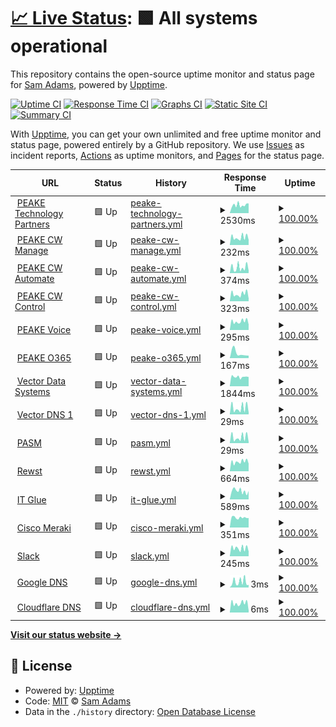 # [📈 Live Status](https://sadams0978.github.io/sam-upptime): <!--live status--> **🟩 All systems operational**

This repository contains the open-source uptime monitor and status page for [Sam Adams](https://sadams0978.github.io/sam-upptime), powered by [Upptime](https://github.com/upptime/upptime).

[![Uptime CI](https://github.com/sadams0978/sam-upptime/workflows/Uptime%20CI/badge.svg)](https://github.com/sadams0978/sam-upptime/actions?query=workflow%3A%22Uptime+CI%22)
[![Response Time CI](https://github.com/sadams0978/sam-upptime/workflows/Response%20Time%20CI/badge.svg)](https://github.com/sadams0978/sam-upptime/actions?query=workflow%3A%22Response+Time+CI%22)
[![Graphs CI](https://github.com/sadams0978/sam-upptime/workflows/Graphs%20CI/badge.svg)](https://github.com/sadams0978/sam-upptime/actions?query=workflow%3A%22Graphs+CI%22)
[![Static Site CI](https://github.com/sadams0978/sam-upptime/workflows/Static%20Site%20CI/badge.svg)](https://github.com/sadams0978/sam-upptime/actions?query=workflow%3A%22Static+Site+CI%22)
[![Summary CI](https://github.com/sadams0978/sam-upptime/workflows/Summary%20CI/badge.svg)](https://github.com/sadams0978/sam-upptime/actions?query=workflow%3A%22Summary+CI%22)

With [Upptime](https://upptime.js.org), you can get your own unlimited and free uptime monitor and status page, powered entirely by a GitHub repository. We use [Issues](https://github.com/sadams0978/sam-upptime/issues) as incident reports, [Actions](https://github.com/sadams0978/sam-upptime/actions) as uptime monitors, and [Pages](https://sadams0978.github.io/sam-upptime) for the status page.

<!--start: status pages-->
<!-- This summary is generated by Upptime (https://github.com/upptime/upptime) -->
<!-- Do not edit this manually, your changes will be overwritten -->
<!-- prettier-ignore -->
| URL | Status | History | Response Time | Uptime |
| --- | ------ | ------- | ------------- | ------ |
| <img alt="" src="https://icons.duckduckgo.com/ip3/peaketechnology.com.ico" height="13"> [PEAKE Technology Partners](https://peaketechnology.com/) | 🟩 Up | [peake-technology-partners.yml](https://github.com/sadams0978/sam-upptime/commits/HEAD/history/peake-technology-partners.yml) | <details><summary><img alt="Response time graph" src="./graphs/peake-technology-partners/response-time-week.png" height="20"> 2530ms</summary><br><a href="https://sadams0978.github.io/sam-upptime/history/peake-technology-partners"><img alt="Response time 2885" src="https://img.shields.io/endpoint?url=https%3A%2F%2Fraw.githubusercontent.com%2Fsadams0978%2Fsam-upptime%2FHEAD%2Fapi%2Fpeake-technology-partners%2Fresponse-time.json"></a><br><a href="https://sadams0978.github.io/sam-upptime/history/peake-technology-partners"><img alt="24-hour response time 3055" src="https://img.shields.io/endpoint?url=https%3A%2F%2Fraw.githubusercontent.com%2Fsadams0978%2Fsam-upptime%2FHEAD%2Fapi%2Fpeake-technology-partners%2Fresponse-time-day.json"></a><br><a href="https://sadams0978.github.io/sam-upptime/history/peake-technology-partners"><img alt="7-day response time 2530" src="https://img.shields.io/endpoint?url=https%3A%2F%2Fraw.githubusercontent.com%2Fsadams0978%2Fsam-upptime%2FHEAD%2Fapi%2Fpeake-technology-partners%2Fresponse-time-week.json"></a><br><a href="https://sadams0978.github.io/sam-upptime/history/peake-technology-partners"><img alt="30-day response time 2715" src="https://img.shields.io/endpoint?url=https%3A%2F%2Fraw.githubusercontent.com%2Fsadams0978%2Fsam-upptime%2FHEAD%2Fapi%2Fpeake-technology-partners%2Fresponse-time-month.json"></a><br><a href="https://sadams0978.github.io/sam-upptime/history/peake-technology-partners"><img alt="1-year response time 2885" src="https://img.shields.io/endpoint?url=https%3A%2F%2Fraw.githubusercontent.com%2Fsadams0978%2Fsam-upptime%2FHEAD%2Fapi%2Fpeake-technology-partners%2Fresponse-time-year.json"></a></details> | <details><summary><a href="https://sadams0978.github.io/sam-upptime/history/peake-technology-partners">100.00%</a></summary><a href="https://sadams0978.github.io/sam-upptime/history/peake-technology-partners"><img alt="All-time uptime 99.75%" src="https://img.shields.io/endpoint?url=https%3A%2F%2Fraw.githubusercontent.com%2Fsadams0978%2Fsam-upptime%2FHEAD%2Fapi%2Fpeake-technology-partners%2Fuptime.json"></a><br><a href="https://sadams0978.github.io/sam-upptime/history/peake-technology-partners"><img alt="24-hour uptime 100.00%" src="https://img.shields.io/endpoint?url=https%3A%2F%2Fraw.githubusercontent.com%2Fsadams0978%2Fsam-upptime%2FHEAD%2Fapi%2Fpeake-technology-partners%2Fuptime-day.json"></a><br><a href="https://sadams0978.github.io/sam-upptime/history/peake-technology-partners"><img alt="7-day uptime 100.00%" src="https://img.shields.io/endpoint?url=https%3A%2F%2Fraw.githubusercontent.com%2Fsadams0978%2Fsam-upptime%2FHEAD%2Fapi%2Fpeake-technology-partners%2Fuptime-week.json"></a><br><a href="https://sadams0978.github.io/sam-upptime/history/peake-technology-partners"><img alt="30-day uptime 100.00%" src="https://img.shields.io/endpoint?url=https%3A%2F%2Fraw.githubusercontent.com%2Fsadams0978%2Fsam-upptime%2FHEAD%2Fapi%2Fpeake-technology-partners%2Fuptime-month.json"></a><br><a href="https://sadams0978.github.io/sam-upptime/history/peake-technology-partners"><img alt="1-year uptime 99.75%" src="https://img.shields.io/endpoint?url=https%3A%2F%2Fraw.githubusercontent.com%2Fsadams0978%2Fsam-upptime%2FHEAD%2Fapi%2Fpeake-technology-partners%2Fuptime-year.json"></a></details>
| <img alt="" src="https://icons.duckduckgo.com/ip3/cw.peakesupport.com.ico" height="13"> [PEAKE CW Manage](https://cw.peakesupport.com) | 🟩 Up | [peake-cw-manage.yml](https://github.com/sadams0978/sam-upptime/commits/HEAD/history/peake-cw-manage.yml) | <details><summary><img alt="Response time graph" src="./graphs/peake-cw-manage/response-time-week.png" height="20"> 232ms</summary><br><a href="https://sadams0978.github.io/sam-upptime/history/peake-cw-manage"><img alt="Response time 450" src="https://img.shields.io/endpoint?url=https%3A%2F%2Fraw.githubusercontent.com%2Fsadams0978%2Fsam-upptime%2FHEAD%2Fapi%2Fpeake-cw-manage%2Fresponse-time.json"></a><br><a href="https://sadams0978.github.io/sam-upptime/history/peake-cw-manage"><img alt="24-hour response time 156" src="https://img.shields.io/endpoint?url=https%3A%2F%2Fraw.githubusercontent.com%2Fsadams0978%2Fsam-upptime%2FHEAD%2Fapi%2Fpeake-cw-manage%2Fresponse-time-day.json"></a><br><a href="https://sadams0978.github.io/sam-upptime/history/peake-cw-manage"><img alt="7-day response time 232" src="https://img.shields.io/endpoint?url=https%3A%2F%2Fraw.githubusercontent.com%2Fsadams0978%2Fsam-upptime%2FHEAD%2Fapi%2Fpeake-cw-manage%2Fresponse-time-week.json"></a><br><a href="https://sadams0978.github.io/sam-upptime/history/peake-cw-manage"><img alt="30-day response time 234" src="https://img.shields.io/endpoint?url=https%3A%2F%2Fraw.githubusercontent.com%2Fsadams0978%2Fsam-upptime%2FHEAD%2Fapi%2Fpeake-cw-manage%2Fresponse-time-month.json"></a><br><a href="https://sadams0978.github.io/sam-upptime/history/peake-cw-manage"><img alt="1-year response time 450" src="https://img.shields.io/endpoint?url=https%3A%2F%2Fraw.githubusercontent.com%2Fsadams0978%2Fsam-upptime%2FHEAD%2Fapi%2Fpeake-cw-manage%2Fresponse-time-year.json"></a></details> | <details><summary><a href="https://sadams0978.github.io/sam-upptime/history/peake-cw-manage">100.00%</a></summary><a href="https://sadams0978.github.io/sam-upptime/history/peake-cw-manage"><img alt="All-time uptime 99.86%" src="https://img.shields.io/endpoint?url=https%3A%2F%2Fraw.githubusercontent.com%2Fsadams0978%2Fsam-upptime%2FHEAD%2Fapi%2Fpeake-cw-manage%2Fuptime.json"></a><br><a href="https://sadams0978.github.io/sam-upptime/history/peake-cw-manage"><img alt="24-hour uptime 100.00%" src="https://img.shields.io/endpoint?url=https%3A%2F%2Fraw.githubusercontent.com%2Fsadams0978%2Fsam-upptime%2FHEAD%2Fapi%2Fpeake-cw-manage%2Fuptime-day.json"></a><br><a href="https://sadams0978.github.io/sam-upptime/history/peake-cw-manage"><img alt="7-day uptime 100.00%" src="https://img.shields.io/endpoint?url=https%3A%2F%2Fraw.githubusercontent.com%2Fsadams0978%2Fsam-upptime%2FHEAD%2Fapi%2Fpeake-cw-manage%2Fuptime-week.json"></a><br><a href="https://sadams0978.github.io/sam-upptime/history/peake-cw-manage"><img alt="30-day uptime 99.87%" src="https://img.shields.io/endpoint?url=https%3A%2F%2Fraw.githubusercontent.com%2Fsadams0978%2Fsam-upptime%2FHEAD%2Fapi%2Fpeake-cw-manage%2Fuptime-month.json"></a><br><a href="https://sadams0978.github.io/sam-upptime/history/peake-cw-manage"><img alt="1-year uptime 99.86%" src="https://img.shields.io/endpoint?url=https%3A%2F%2Fraw.githubusercontent.com%2Fsadams0978%2Fsam-upptime%2FHEAD%2Fapi%2Fpeake-cw-manage%2Fuptime-year.json"></a></details>
| <img alt="" src="https://lt.peakesupport.com/automate/favicon.ico" height="13"> [PEAKE CW Automate](https://lt.peakesupport.com/automate) | 🟩 Up | [peake-cw-automate.yml](https://github.com/sadams0978/sam-upptime/commits/HEAD/history/peake-cw-automate.yml) | <details><summary><img alt="Response time graph" src="./graphs/peake-cw-automate/response-time-week.png" height="20"> 374ms</summary><br><a href="https://sadams0978.github.io/sam-upptime/history/peake-cw-automate"><img alt="Response time 458" src="https://img.shields.io/endpoint?url=https%3A%2F%2Fraw.githubusercontent.com%2Fsadams0978%2Fsam-upptime%2FHEAD%2Fapi%2Fpeake-cw-automate%2Fresponse-time.json"></a><br><a href="https://sadams0978.github.io/sam-upptime/history/peake-cw-automate"><img alt="24-hour response time 151" src="https://img.shields.io/endpoint?url=https%3A%2F%2Fraw.githubusercontent.com%2Fsadams0978%2Fsam-upptime%2FHEAD%2Fapi%2Fpeake-cw-automate%2Fresponse-time-day.json"></a><br><a href="https://sadams0978.github.io/sam-upptime/history/peake-cw-automate"><img alt="7-day response time 374" src="https://img.shields.io/endpoint?url=https%3A%2F%2Fraw.githubusercontent.com%2Fsadams0978%2Fsam-upptime%2FHEAD%2Fapi%2Fpeake-cw-automate%2Fresponse-time-week.json"></a><br><a href="https://sadams0978.github.io/sam-upptime/history/peake-cw-automate"><img alt="30-day response time 329" src="https://img.shields.io/endpoint?url=https%3A%2F%2Fraw.githubusercontent.com%2Fsadams0978%2Fsam-upptime%2FHEAD%2Fapi%2Fpeake-cw-automate%2Fresponse-time-month.json"></a><br><a href="https://sadams0978.github.io/sam-upptime/history/peake-cw-automate"><img alt="1-year response time 458" src="https://img.shields.io/endpoint?url=https%3A%2F%2Fraw.githubusercontent.com%2Fsadams0978%2Fsam-upptime%2FHEAD%2Fapi%2Fpeake-cw-automate%2Fresponse-time-year.json"></a></details> | <details><summary><a href="https://sadams0978.github.io/sam-upptime/history/peake-cw-automate">100.00%</a></summary><a href="https://sadams0978.github.io/sam-upptime/history/peake-cw-automate"><img alt="All-time uptime 99.86%" src="https://img.shields.io/endpoint?url=https%3A%2F%2Fraw.githubusercontent.com%2Fsadams0978%2Fsam-upptime%2FHEAD%2Fapi%2Fpeake-cw-automate%2Fuptime.json"></a><br><a href="https://sadams0978.github.io/sam-upptime/history/peake-cw-automate"><img alt="24-hour uptime 100.00%" src="https://img.shields.io/endpoint?url=https%3A%2F%2Fraw.githubusercontent.com%2Fsadams0978%2Fsam-upptime%2FHEAD%2Fapi%2Fpeake-cw-automate%2Fuptime-day.json"></a><br><a href="https://sadams0978.github.io/sam-upptime/history/peake-cw-automate"><img alt="7-day uptime 100.00%" src="https://img.shields.io/endpoint?url=https%3A%2F%2Fraw.githubusercontent.com%2Fsadams0978%2Fsam-upptime%2FHEAD%2Fapi%2Fpeake-cw-automate%2Fuptime-week.json"></a><br><a href="https://sadams0978.github.io/sam-upptime/history/peake-cw-automate"><img alt="30-day uptime 99.84%" src="https://img.shields.io/endpoint?url=https%3A%2F%2Fraw.githubusercontent.com%2Fsadams0978%2Fsam-upptime%2FHEAD%2Fapi%2Fpeake-cw-automate%2Fuptime-month.json"></a><br><a href="https://sadams0978.github.io/sam-upptime/history/peake-cw-automate"><img alt="1-year uptime 99.86%" src="https://img.shields.io/endpoint?url=https%3A%2F%2Fraw.githubusercontent.com%2Fsadams0978%2Fsam-upptime%2FHEAD%2Fapi%2Fpeake-cw-automate%2Fuptime-year.json"></a></details>
| <img alt="" src="https://icons.duckduckgo.com/ip3/help.peakesupport.com.ico" height="13"> [PEAKE CW Control](https://help.peakesupport.com) | 🟩 Up | [peake-cw-control.yml](https://github.com/sadams0978/sam-upptime/commits/HEAD/history/peake-cw-control.yml) | <details><summary><img alt="Response time graph" src="./graphs/peake-cw-control/response-time-week.png" height="20"> 323ms</summary><br><a href="https://sadams0978.github.io/sam-upptime/history/peake-cw-control"><img alt="Response time 1083" src="https://img.shields.io/endpoint?url=https%3A%2F%2Fraw.githubusercontent.com%2Fsadams0978%2Fsam-upptime%2FHEAD%2Fapi%2Fpeake-cw-control%2Fresponse-time.json"></a><br><a href="https://sadams0978.github.io/sam-upptime/history/peake-cw-control"><img alt="24-hour response time 115" src="https://img.shields.io/endpoint?url=https%3A%2F%2Fraw.githubusercontent.com%2Fsadams0978%2Fsam-upptime%2FHEAD%2Fapi%2Fpeake-cw-control%2Fresponse-time-day.json"></a><br><a href="https://sadams0978.github.io/sam-upptime/history/peake-cw-control"><img alt="7-day response time 323" src="https://img.shields.io/endpoint?url=https%3A%2F%2Fraw.githubusercontent.com%2Fsadams0978%2Fsam-upptime%2FHEAD%2Fapi%2Fpeake-cw-control%2Fresponse-time-week.json"></a><br><a href="https://sadams0978.github.io/sam-upptime/history/peake-cw-control"><img alt="30-day response time 977" src="https://img.shields.io/endpoint?url=https%3A%2F%2Fraw.githubusercontent.com%2Fsadams0978%2Fsam-upptime%2FHEAD%2Fapi%2Fpeake-cw-control%2Fresponse-time-month.json"></a><br><a href="https://sadams0978.github.io/sam-upptime/history/peake-cw-control"><img alt="1-year response time 1083" src="https://img.shields.io/endpoint?url=https%3A%2F%2Fraw.githubusercontent.com%2Fsadams0978%2Fsam-upptime%2FHEAD%2Fapi%2Fpeake-cw-control%2Fresponse-time-year.json"></a></details> | <details><summary><a href="https://sadams0978.github.io/sam-upptime/history/peake-cw-control">100.00%</a></summary><a href="https://sadams0978.github.io/sam-upptime/history/peake-cw-control"><img alt="All-time uptime 98.95%" src="https://img.shields.io/endpoint?url=https%3A%2F%2Fraw.githubusercontent.com%2Fsadams0978%2Fsam-upptime%2FHEAD%2Fapi%2Fpeake-cw-control%2Fuptime.json"></a><br><a href="https://sadams0978.github.io/sam-upptime/history/peake-cw-control"><img alt="24-hour uptime 100.00%" src="https://img.shields.io/endpoint?url=https%3A%2F%2Fraw.githubusercontent.com%2Fsadams0978%2Fsam-upptime%2FHEAD%2Fapi%2Fpeake-cw-control%2Fuptime-day.json"></a><br><a href="https://sadams0978.github.io/sam-upptime/history/peake-cw-control"><img alt="7-day uptime 100.00%" src="https://img.shields.io/endpoint?url=https%3A%2F%2Fraw.githubusercontent.com%2Fsadams0978%2Fsam-upptime%2FHEAD%2Fapi%2Fpeake-cw-control%2Fuptime-week.json"></a><br><a href="https://sadams0978.github.io/sam-upptime/history/peake-cw-control"><img alt="30-day uptime 99.58%" src="https://img.shields.io/endpoint?url=https%3A%2F%2Fraw.githubusercontent.com%2Fsadams0978%2Fsam-upptime%2FHEAD%2Fapi%2Fpeake-cw-control%2Fuptime-month.json"></a><br><a href="https://sadams0978.github.io/sam-upptime/history/peake-cw-control"><img alt="1-year uptime 98.95%" src="https://img.shields.io/endpoint?url=https%3A%2F%2Fraw.githubusercontent.com%2Fsadams0978%2Fsam-upptime%2FHEAD%2Fapi%2Fpeake-cw-control%2Fuptime-year.json"></a></details>
| <img alt="" src="https://icons.duckduckgo.com/ip3/voice.peaketechnology.com.ico" height="13"> [PEAKE Voice](https://voice.peaketechnology.com) | 🟩 Up | [peake-voice.yml](https://github.com/sadams0978/sam-upptime/commits/HEAD/history/peake-voice.yml) | <details><summary><img alt="Response time graph" src="./graphs/peake-voice/response-time-week.png" height="20"> 295ms</summary><br><a href="https://sadams0978.github.io/sam-upptime/history/peake-voice"><img alt="Response time 342" src="https://img.shields.io/endpoint?url=https%3A%2F%2Fraw.githubusercontent.com%2Fsadams0978%2Fsam-upptime%2FHEAD%2Fapi%2Fpeake-voice%2Fresponse-time.json"></a><br><a href="https://sadams0978.github.io/sam-upptime/history/peake-voice"><img alt="24-hour response time 188" src="https://img.shields.io/endpoint?url=https%3A%2F%2Fraw.githubusercontent.com%2Fsadams0978%2Fsam-upptime%2FHEAD%2Fapi%2Fpeake-voice%2Fresponse-time-day.json"></a><br><a href="https://sadams0978.github.io/sam-upptime/history/peake-voice"><img alt="7-day response time 295" src="https://img.shields.io/endpoint?url=https%3A%2F%2Fraw.githubusercontent.com%2Fsadams0978%2Fsam-upptime%2FHEAD%2Fapi%2Fpeake-voice%2Fresponse-time-week.json"></a><br><a href="https://sadams0978.github.io/sam-upptime/history/peake-voice"><img alt="30-day response time 297" src="https://img.shields.io/endpoint?url=https%3A%2F%2Fraw.githubusercontent.com%2Fsadams0978%2Fsam-upptime%2FHEAD%2Fapi%2Fpeake-voice%2Fresponse-time-month.json"></a><br><a href="https://sadams0978.github.io/sam-upptime/history/peake-voice"><img alt="1-year response time 342" src="https://img.shields.io/endpoint?url=https%3A%2F%2Fraw.githubusercontent.com%2Fsadams0978%2Fsam-upptime%2FHEAD%2Fapi%2Fpeake-voice%2Fresponse-time-year.json"></a></details> | <details><summary><a href="https://sadams0978.github.io/sam-upptime/history/peake-voice">100.00%</a></summary><a href="https://sadams0978.github.io/sam-upptime/history/peake-voice"><img alt="All-time uptime 99.99%" src="https://img.shields.io/endpoint?url=https%3A%2F%2Fraw.githubusercontent.com%2Fsadams0978%2Fsam-upptime%2FHEAD%2Fapi%2Fpeake-voice%2Fuptime.json"></a><br><a href="https://sadams0978.github.io/sam-upptime/history/peake-voice"><img alt="24-hour uptime 100.00%" src="https://img.shields.io/endpoint?url=https%3A%2F%2Fraw.githubusercontent.com%2Fsadams0978%2Fsam-upptime%2FHEAD%2Fapi%2Fpeake-voice%2Fuptime-day.json"></a><br><a href="https://sadams0978.github.io/sam-upptime/history/peake-voice"><img alt="7-day uptime 100.00%" src="https://img.shields.io/endpoint?url=https%3A%2F%2Fraw.githubusercontent.com%2Fsadams0978%2Fsam-upptime%2FHEAD%2Fapi%2Fpeake-voice%2Fuptime-week.json"></a><br><a href="https://sadams0978.github.io/sam-upptime/history/peake-voice"><img alt="30-day uptime 100.00%" src="https://img.shields.io/endpoint?url=https%3A%2F%2Fraw.githubusercontent.com%2Fsadams0978%2Fsam-upptime%2FHEAD%2Fapi%2Fpeake-voice%2Fuptime-month.json"></a><br><a href="https://sadams0978.github.io/sam-upptime/history/peake-voice"><img alt="1-year uptime 99.99%" src="https://img.shields.io/endpoint?url=https%3A%2F%2Fraw.githubusercontent.com%2Fsadams0978%2Fsam-upptime%2FHEAD%2Fapi%2Fpeake-voice%2Fuptime-year.json"></a></details>
| <img alt="" src="https://res.cdn.office.net/officehub/images/content/images/favicon_m365-31d62b976c.ico" height="13"> [PEAKE O365](https://login.microsoftonline.com/login.srf?whr=peaketechnology.com) | 🟩 Up | [peake-o365.yml](https://github.com/sadams0978/sam-upptime/commits/HEAD/history/peake-o365.yml) | <details><summary><img alt="Response time graph" src="./graphs/peake-o365/response-time-week.png" height="20"> 167ms</summary><br><a href="https://sadams0978.github.io/sam-upptime/history/peake-o365"><img alt="Response time 167" src="https://img.shields.io/endpoint?url=https%3A%2F%2Fraw.githubusercontent.com%2Fsadams0978%2Fsam-upptime%2FHEAD%2Fapi%2Fpeake-o365%2Fresponse-time.json"></a><br><a href="https://sadams0978.github.io/sam-upptime/history/peake-o365"><img alt="24-hour response time 86" src="https://img.shields.io/endpoint?url=https%3A%2F%2Fraw.githubusercontent.com%2Fsadams0978%2Fsam-upptime%2FHEAD%2Fapi%2Fpeake-o365%2Fresponse-time-day.json"></a><br><a href="https://sadams0978.github.io/sam-upptime/history/peake-o365"><img alt="7-day response time 167" src="https://img.shields.io/endpoint?url=https%3A%2F%2Fraw.githubusercontent.com%2Fsadams0978%2Fsam-upptime%2FHEAD%2Fapi%2Fpeake-o365%2Fresponse-time-week.json"></a><br><a href="https://sadams0978.github.io/sam-upptime/history/peake-o365"><img alt="30-day response time 167" src="https://img.shields.io/endpoint?url=https%3A%2F%2Fraw.githubusercontent.com%2Fsadams0978%2Fsam-upptime%2FHEAD%2Fapi%2Fpeake-o365%2Fresponse-time-month.json"></a><br><a href="https://sadams0978.github.io/sam-upptime/history/peake-o365"><img alt="1-year response time 167" src="https://img.shields.io/endpoint?url=https%3A%2F%2Fraw.githubusercontent.com%2Fsadams0978%2Fsam-upptime%2FHEAD%2Fapi%2Fpeake-o365%2Fresponse-time-year.json"></a></details> | <details><summary><a href="https://sadams0978.github.io/sam-upptime/history/peake-o365">100.00%</a></summary><a href="https://sadams0978.github.io/sam-upptime/history/peake-o365"><img alt="All-time uptime 100.00%" src="https://img.shields.io/endpoint?url=https%3A%2F%2Fraw.githubusercontent.com%2Fsadams0978%2Fsam-upptime%2FHEAD%2Fapi%2Fpeake-o365%2Fuptime.json"></a><br><a href="https://sadams0978.github.io/sam-upptime/history/peake-o365"><img alt="24-hour uptime 100.00%" src="https://img.shields.io/endpoint?url=https%3A%2F%2Fraw.githubusercontent.com%2Fsadams0978%2Fsam-upptime%2FHEAD%2Fapi%2Fpeake-o365%2Fuptime-day.json"></a><br><a href="https://sadams0978.github.io/sam-upptime/history/peake-o365"><img alt="7-day uptime 100.00%" src="https://img.shields.io/endpoint?url=https%3A%2F%2Fraw.githubusercontent.com%2Fsadams0978%2Fsam-upptime%2FHEAD%2Fapi%2Fpeake-o365%2Fuptime-week.json"></a><br><a href="https://sadams0978.github.io/sam-upptime/history/peake-o365"><img alt="30-day uptime 100.00%" src="https://img.shields.io/endpoint?url=https%3A%2F%2Fraw.githubusercontent.com%2Fsadams0978%2Fsam-upptime%2FHEAD%2Fapi%2Fpeake-o365%2Fuptime-month.json"></a><br><a href="https://sadams0978.github.io/sam-upptime/history/peake-o365"><img alt="1-year uptime 100.00%" src="https://img.shields.io/endpoint?url=https%3A%2F%2Fraw.githubusercontent.com%2Fsadams0978%2Fsam-upptime%2FHEAD%2Fapi%2Fpeake-o365%2Fuptime-year.json"></a></details>
| <img alt="" src="https://icons.duckduckgo.com/ip3/vectordatasystems.com.ico" height="13"> [Vector Data Systems](https://vectordatasystems.com) | 🟩 Up | [vector-data-systems.yml](https://github.com/sadams0978/sam-upptime/commits/HEAD/history/vector-data-systems.yml) | <details><summary><img alt="Response time graph" src="./graphs/vector-data-systems/response-time-week.png" height="20"> 1844ms</summary><br><a href="https://sadams0978.github.io/sam-upptime/history/vector-data-systems"><img alt="Response time 1830" src="https://img.shields.io/endpoint?url=https%3A%2F%2Fraw.githubusercontent.com%2Fsadams0978%2Fsam-upptime%2FHEAD%2Fapi%2Fvector-data-systems%2Fresponse-time.json"></a><br><a href="https://sadams0978.github.io/sam-upptime/history/vector-data-systems"><img alt="24-hour response time 1832" src="https://img.shields.io/endpoint?url=https%3A%2F%2Fraw.githubusercontent.com%2Fsadams0978%2Fsam-upptime%2FHEAD%2Fapi%2Fvector-data-systems%2Fresponse-time-day.json"></a><br><a href="https://sadams0978.github.io/sam-upptime/history/vector-data-systems"><img alt="7-day response time 1844" src="https://img.shields.io/endpoint?url=https%3A%2F%2Fraw.githubusercontent.com%2Fsadams0978%2Fsam-upptime%2FHEAD%2Fapi%2Fvector-data-systems%2Fresponse-time-week.json"></a><br><a href="https://sadams0978.github.io/sam-upptime/history/vector-data-systems"><img alt="30-day response time 1773" src="https://img.shields.io/endpoint?url=https%3A%2F%2Fraw.githubusercontent.com%2Fsadams0978%2Fsam-upptime%2FHEAD%2Fapi%2Fvector-data-systems%2Fresponse-time-month.json"></a><br><a href="https://sadams0978.github.io/sam-upptime/history/vector-data-systems"><img alt="1-year response time 1830" src="https://img.shields.io/endpoint?url=https%3A%2F%2Fraw.githubusercontent.com%2Fsadams0978%2Fsam-upptime%2FHEAD%2Fapi%2Fvector-data-systems%2Fresponse-time-year.json"></a></details> | <details><summary><a href="https://sadams0978.github.io/sam-upptime/history/vector-data-systems">100.00%</a></summary><a href="https://sadams0978.github.io/sam-upptime/history/vector-data-systems"><img alt="All-time uptime 99.75%" src="https://img.shields.io/endpoint?url=https%3A%2F%2Fraw.githubusercontent.com%2Fsadams0978%2Fsam-upptime%2FHEAD%2Fapi%2Fvector-data-systems%2Fuptime.json"></a><br><a href="https://sadams0978.github.io/sam-upptime/history/vector-data-systems"><img alt="24-hour uptime 100.00%" src="https://img.shields.io/endpoint?url=https%3A%2F%2Fraw.githubusercontent.com%2Fsadams0978%2Fsam-upptime%2FHEAD%2Fapi%2Fvector-data-systems%2Fuptime-day.json"></a><br><a href="https://sadams0978.github.io/sam-upptime/history/vector-data-systems"><img alt="7-day uptime 100.00%" src="https://img.shields.io/endpoint?url=https%3A%2F%2Fraw.githubusercontent.com%2Fsadams0978%2Fsam-upptime%2FHEAD%2Fapi%2Fvector-data-systems%2Fuptime-week.json"></a><br><a href="https://sadams0978.github.io/sam-upptime/history/vector-data-systems"><img alt="30-day uptime 100.00%" src="https://img.shields.io/endpoint?url=https%3A%2F%2Fraw.githubusercontent.com%2Fsadams0978%2Fsam-upptime%2FHEAD%2Fapi%2Fvector-data-systems%2Fuptime-month.json"></a><br><a href="https://sadams0978.github.io/sam-upptime/history/vector-data-systems"><img alt="1-year uptime 99.75%" src="https://img.shields.io/endpoint?url=https%3A%2F%2Fraw.githubusercontent.com%2Fsadams0978%2Fsam-upptime%2FHEAD%2Fapi%2Fvector-data-systems%2Fuptime-year.json"></a></details>
| <img alt="" src="https://vectordatasystems.com/wp-content/uploads/2021/02/cropped-fav_con_vector-270x270.png" height="13"> [Vector DNS 1](199.96.108.108) | 🟩 Up | [vector-dns-1.yml](https://github.com/sadams0978/sam-upptime/commits/HEAD/history/vector-dns-1.yml) | <details><summary><img alt="Response time graph" src="./graphs/vector-dns-1/response-time-week.png" height="20"> 29ms</summary><br><a href="https://sadams0978.github.io/sam-upptime/history/vector-dns-1"><img alt="Response time 33" src="https://img.shields.io/endpoint?url=https%3A%2F%2Fraw.githubusercontent.com%2Fsadams0978%2Fsam-upptime%2FHEAD%2Fapi%2Fvector-dns-1%2Fresponse-time.json"></a><br><a href="https://sadams0978.github.io/sam-upptime/history/vector-dns-1"><img alt="24-hour response time 7" src="https://img.shields.io/endpoint?url=https%3A%2F%2Fraw.githubusercontent.com%2Fsadams0978%2Fsam-upptime%2FHEAD%2Fapi%2Fvector-dns-1%2Fresponse-time-day.json"></a><br><a href="https://sadams0978.github.io/sam-upptime/history/vector-dns-1"><img alt="7-day response time 29" src="https://img.shields.io/endpoint?url=https%3A%2F%2Fraw.githubusercontent.com%2Fsadams0978%2Fsam-upptime%2FHEAD%2Fapi%2Fvector-dns-1%2Fresponse-time-week.json"></a><br><a href="https://sadams0978.github.io/sam-upptime/history/vector-dns-1"><img alt="30-day response time 29" src="https://img.shields.io/endpoint?url=https%3A%2F%2Fraw.githubusercontent.com%2Fsadams0978%2Fsam-upptime%2FHEAD%2Fapi%2Fvector-dns-1%2Fresponse-time-month.json"></a><br><a href="https://sadams0978.github.io/sam-upptime/history/vector-dns-1"><img alt="1-year response time 33" src="https://img.shields.io/endpoint?url=https%3A%2F%2Fraw.githubusercontent.com%2Fsadams0978%2Fsam-upptime%2FHEAD%2Fapi%2Fvector-dns-1%2Fresponse-time-year.json"></a></details> | <details><summary><a href="https://sadams0978.github.io/sam-upptime/history/vector-dns-1">100.00%</a></summary><a href="https://sadams0978.github.io/sam-upptime/history/vector-dns-1"><img alt="All-time uptime 99.23%" src="https://img.shields.io/endpoint?url=https%3A%2F%2Fraw.githubusercontent.com%2Fsadams0978%2Fsam-upptime%2FHEAD%2Fapi%2Fvector-dns-1%2Fuptime.json"></a><br><a href="https://sadams0978.github.io/sam-upptime/history/vector-dns-1"><img alt="24-hour uptime 100.00%" src="https://img.shields.io/endpoint?url=https%3A%2F%2Fraw.githubusercontent.com%2Fsadams0978%2Fsam-upptime%2FHEAD%2Fapi%2Fvector-dns-1%2Fuptime-day.json"></a><br><a href="https://sadams0978.github.io/sam-upptime/history/vector-dns-1"><img alt="7-day uptime 100.00%" src="https://img.shields.io/endpoint?url=https%3A%2F%2Fraw.githubusercontent.com%2Fsadams0978%2Fsam-upptime%2FHEAD%2Fapi%2Fvector-dns-1%2Fuptime-week.json"></a><br><a href="https://sadams0978.github.io/sam-upptime/history/vector-dns-1"><img alt="30-day uptime 100.00%" src="https://img.shields.io/endpoint?url=https%3A%2F%2Fraw.githubusercontent.com%2Fsadams0978%2Fsam-upptime%2FHEAD%2Fapi%2Fvector-dns-1%2Fuptime-month.json"></a><br><a href="https://sadams0978.github.io/sam-upptime/history/vector-dns-1"><img alt="1-year uptime 99.23%" src="https://img.shields.io/endpoint?url=https%3A%2F%2Fraw.githubusercontent.com%2Fsadams0978%2Fsam-upptime%2FHEAD%2Fapi%2Fvector-dns-1%2Fuptime-year.json"></a></details>
| <img alt="" src="https://peaketechnology.com/wp-content/uploads/2022/11/cropped-PEAKE-Icon-32x32.png" height="13"> [PASM](pasm.peakesupport.com) | 🟩 Up | [pasm.yml](https://github.com/sadams0978/sam-upptime/commits/HEAD/history/pasm.yml) | <details><summary><img alt="Response time graph" src="./graphs/pasm/response-time-week.png" height="20"> 29ms</summary><br><a href="https://sadams0978.github.io/sam-upptime/history/pasm"><img alt="Response time 71" src="https://img.shields.io/endpoint?url=https%3A%2F%2Fraw.githubusercontent.com%2Fsadams0978%2Fsam-upptime%2FHEAD%2Fapi%2Fpasm%2Fresponse-time.json"></a><br><a href="https://sadams0978.github.io/sam-upptime/history/pasm"><img alt="24-hour response time 5" src="https://img.shields.io/endpoint?url=https%3A%2F%2Fraw.githubusercontent.com%2Fsadams0978%2Fsam-upptime%2FHEAD%2Fapi%2Fpasm%2Fresponse-time-day.json"></a><br><a href="https://sadams0978.github.io/sam-upptime/history/pasm"><img alt="7-day response time 29" src="https://img.shields.io/endpoint?url=https%3A%2F%2Fraw.githubusercontent.com%2Fsadams0978%2Fsam-upptime%2FHEAD%2Fapi%2Fpasm%2Fresponse-time-week.json"></a><br><a href="https://sadams0978.github.io/sam-upptime/history/pasm"><img alt="30-day response time 31" src="https://img.shields.io/endpoint?url=https%3A%2F%2Fraw.githubusercontent.com%2Fsadams0978%2Fsam-upptime%2FHEAD%2Fapi%2Fpasm%2Fresponse-time-month.json"></a><br><a href="https://sadams0978.github.io/sam-upptime/history/pasm"><img alt="1-year response time 71" src="https://img.shields.io/endpoint?url=https%3A%2F%2Fraw.githubusercontent.com%2Fsadams0978%2Fsam-upptime%2FHEAD%2Fapi%2Fpasm%2Fresponse-time-year.json"></a></details> | <details><summary><a href="https://sadams0978.github.io/sam-upptime/history/pasm">100.00%</a></summary><a href="https://sadams0978.github.io/sam-upptime/history/pasm"><img alt="All-time uptime 99.96%" src="https://img.shields.io/endpoint?url=https%3A%2F%2Fraw.githubusercontent.com%2Fsadams0978%2Fsam-upptime%2FHEAD%2Fapi%2Fpasm%2Fuptime.json"></a><br><a href="https://sadams0978.github.io/sam-upptime/history/pasm"><img alt="24-hour uptime 100.00%" src="https://img.shields.io/endpoint?url=https%3A%2F%2Fraw.githubusercontent.com%2Fsadams0978%2Fsam-upptime%2FHEAD%2Fapi%2Fpasm%2Fuptime-day.json"></a><br><a href="https://sadams0978.github.io/sam-upptime/history/pasm"><img alt="7-day uptime 100.00%" src="https://img.shields.io/endpoint?url=https%3A%2F%2Fraw.githubusercontent.com%2Fsadams0978%2Fsam-upptime%2FHEAD%2Fapi%2Fpasm%2Fuptime-week.json"></a><br><a href="https://sadams0978.github.io/sam-upptime/history/pasm"><img alt="30-day uptime 99.89%" src="https://img.shields.io/endpoint?url=https%3A%2F%2Fraw.githubusercontent.com%2Fsadams0978%2Fsam-upptime%2FHEAD%2Fapi%2Fpasm%2Fuptime-month.json"></a><br><a href="https://sadams0978.github.io/sam-upptime/history/pasm"><img alt="1-year uptime 99.96%" src="https://img.shields.io/endpoint?url=https%3A%2F%2Fraw.githubusercontent.com%2Fsadams0978%2Fsam-upptime%2FHEAD%2Fapi%2Fpasm%2Fuptime-year.json"></a></details>
| <img alt="" src="https://app.rewst.io/favicon.ico" height="13"> [Rewst](https:/app.rewst.io) | 🟩 Up | [rewst.yml](https://github.com/sadams0978/sam-upptime/commits/HEAD/history/rewst.yml) | <details><summary><img alt="Response time graph" src="./graphs/rewst/response-time-week.png" height="20"> 664ms</summary><br><a href="https://sadams0978.github.io/sam-upptime/history/rewst"><img alt="Response time 667" src="https://img.shields.io/endpoint?url=https%3A%2F%2Fraw.githubusercontent.com%2Fsadams0978%2Fsam-upptime%2FHEAD%2Fapi%2Frewst%2Fresponse-time.json"></a><br><a href="https://sadams0978.github.io/sam-upptime/history/rewst"><img alt="24-hour response time 527" src="https://img.shields.io/endpoint?url=https%3A%2F%2Fraw.githubusercontent.com%2Fsadams0978%2Fsam-upptime%2FHEAD%2Fapi%2Frewst%2Fresponse-time-day.json"></a><br><a href="https://sadams0978.github.io/sam-upptime/history/rewst"><img alt="7-day response time 664" src="https://img.shields.io/endpoint?url=https%3A%2F%2Fraw.githubusercontent.com%2Fsadams0978%2Fsam-upptime%2FHEAD%2Fapi%2Frewst%2Fresponse-time-week.json"></a><br><a href="https://sadams0978.github.io/sam-upptime/history/rewst"><img alt="30-day response time 592" src="https://img.shields.io/endpoint?url=https%3A%2F%2Fraw.githubusercontent.com%2Fsadams0978%2Fsam-upptime%2FHEAD%2Fapi%2Frewst%2Fresponse-time-month.json"></a><br><a href="https://sadams0978.github.io/sam-upptime/history/rewst"><img alt="1-year response time 667" src="https://img.shields.io/endpoint?url=https%3A%2F%2Fraw.githubusercontent.com%2Fsadams0978%2Fsam-upptime%2FHEAD%2Fapi%2Frewst%2Fresponse-time-year.json"></a></details> | <details><summary><a href="https://sadams0978.github.io/sam-upptime/history/rewst">100.00%</a></summary><a href="https://sadams0978.github.io/sam-upptime/history/rewst"><img alt="All-time uptime 99.94%" src="https://img.shields.io/endpoint?url=https%3A%2F%2Fraw.githubusercontent.com%2Fsadams0978%2Fsam-upptime%2FHEAD%2Fapi%2Frewst%2Fuptime.json"></a><br><a href="https://sadams0978.github.io/sam-upptime/history/rewst"><img alt="24-hour uptime 100.00%" src="https://img.shields.io/endpoint?url=https%3A%2F%2Fraw.githubusercontent.com%2Fsadams0978%2Fsam-upptime%2FHEAD%2Fapi%2Frewst%2Fuptime-day.json"></a><br><a href="https://sadams0978.github.io/sam-upptime/history/rewst"><img alt="7-day uptime 100.00%" src="https://img.shields.io/endpoint?url=https%3A%2F%2Fraw.githubusercontent.com%2Fsadams0978%2Fsam-upptime%2FHEAD%2Fapi%2Frewst%2Fuptime-week.json"></a><br><a href="https://sadams0978.github.io/sam-upptime/history/rewst"><img alt="30-day uptime 100.00%" src="https://img.shields.io/endpoint?url=https%3A%2F%2Fraw.githubusercontent.com%2Fsadams0978%2Fsam-upptime%2FHEAD%2Fapi%2Frewst%2Fuptime-month.json"></a><br><a href="https://sadams0978.github.io/sam-upptime/history/rewst"><img alt="1-year uptime 99.94%" src="https://img.shields.io/endpoint?url=https%3A%2F%2Fraw.githubusercontent.com%2Fsadams0978%2Fsam-upptime%2FHEAD%2Fapi%2Frewst%2Fuptime-year.json"></a></details>
| <img alt="" src="https://peaketechnology.itglue.com/favicon.ico" height="13"> [IT Glue](https://peaketechnology.itglue.com) | 🟩 Up | [it-glue.yml](https://github.com/sadams0978/sam-upptime/commits/HEAD/history/it-glue.yml) | <details><summary><img alt="Response time graph" src="./graphs/it-glue/response-time-week.png" height="20"> 589ms</summary><br><a href="https://sadams0978.github.io/sam-upptime/history/it-glue"><img alt="Response time 629" src="https://img.shields.io/endpoint?url=https%3A%2F%2Fraw.githubusercontent.com%2Fsadams0978%2Fsam-upptime%2FHEAD%2Fapi%2Fit-glue%2Fresponse-time.json"></a><br><a href="https://sadams0978.github.io/sam-upptime/history/it-glue"><img alt="24-hour response time 584" src="https://img.shields.io/endpoint?url=https%3A%2F%2Fraw.githubusercontent.com%2Fsadams0978%2Fsam-upptime%2FHEAD%2Fapi%2Fit-glue%2Fresponse-time-day.json"></a><br><a href="https://sadams0978.github.io/sam-upptime/history/it-glue"><img alt="7-day response time 589" src="https://img.shields.io/endpoint?url=https%3A%2F%2Fraw.githubusercontent.com%2Fsadams0978%2Fsam-upptime%2FHEAD%2Fapi%2Fit-glue%2Fresponse-time-week.json"></a><br><a href="https://sadams0978.github.io/sam-upptime/history/it-glue"><img alt="30-day response time 581" src="https://img.shields.io/endpoint?url=https%3A%2F%2Fraw.githubusercontent.com%2Fsadams0978%2Fsam-upptime%2FHEAD%2Fapi%2Fit-glue%2Fresponse-time-month.json"></a><br><a href="https://sadams0978.github.io/sam-upptime/history/it-glue"><img alt="1-year response time 629" src="https://img.shields.io/endpoint?url=https%3A%2F%2Fraw.githubusercontent.com%2Fsadams0978%2Fsam-upptime%2FHEAD%2Fapi%2Fit-glue%2Fresponse-time-year.json"></a></details> | <details><summary><a href="https://sadams0978.github.io/sam-upptime/history/it-glue">100.00%</a></summary><a href="https://sadams0978.github.io/sam-upptime/history/it-glue"><img alt="All-time uptime 99.99%" src="https://img.shields.io/endpoint?url=https%3A%2F%2Fraw.githubusercontent.com%2Fsadams0978%2Fsam-upptime%2FHEAD%2Fapi%2Fit-glue%2Fuptime.json"></a><br><a href="https://sadams0978.github.io/sam-upptime/history/it-glue"><img alt="24-hour uptime 100.00%" src="https://img.shields.io/endpoint?url=https%3A%2F%2Fraw.githubusercontent.com%2Fsadams0978%2Fsam-upptime%2FHEAD%2Fapi%2Fit-glue%2Fuptime-day.json"></a><br><a href="https://sadams0978.github.io/sam-upptime/history/it-glue"><img alt="7-day uptime 100.00%" src="https://img.shields.io/endpoint?url=https%3A%2F%2Fraw.githubusercontent.com%2Fsadams0978%2Fsam-upptime%2FHEAD%2Fapi%2Fit-glue%2Fuptime-week.json"></a><br><a href="https://sadams0978.github.io/sam-upptime/history/it-glue"><img alt="30-day uptime 100.00%" src="https://img.shields.io/endpoint?url=https%3A%2F%2Fraw.githubusercontent.com%2Fsadams0978%2Fsam-upptime%2FHEAD%2Fapi%2Fit-glue%2Fuptime-month.json"></a><br><a href="https://sadams0978.github.io/sam-upptime/history/it-glue"><img alt="1-year uptime 99.99%" src="https://img.shields.io/endpoint?url=https%3A%2F%2Fraw.githubusercontent.com%2Fsadams0978%2Fsam-upptime%2FHEAD%2Fapi%2Fit-glue%2Fuptime-year.json"></a></details>
| <img alt="" src="https://dashboard.meraki.com/favicon.ico" height="13"> [Cisco Meraki](https://dashboard.meraki.com) | 🟩 Up | [cisco-meraki.yml](https://github.com/sadams0978/sam-upptime/commits/HEAD/history/cisco-meraki.yml) | <details><summary><img alt="Response time graph" src="./graphs/cisco-meraki/response-time-week.png" height="20"> 351ms</summary><br><a href="https://sadams0978.github.io/sam-upptime/history/cisco-meraki"><img alt="Response time 630" src="https://img.shields.io/endpoint?url=https%3A%2F%2Fraw.githubusercontent.com%2Fsadams0978%2Fsam-upptime%2FHEAD%2Fapi%2Fcisco-meraki%2Fresponse-time.json"></a><br><a href="https://sadams0978.github.io/sam-upptime/history/cisco-meraki"><img alt="24-hour response time 338" src="https://img.shields.io/endpoint?url=https%3A%2F%2Fraw.githubusercontent.com%2Fsadams0978%2Fsam-upptime%2FHEAD%2Fapi%2Fcisco-meraki%2Fresponse-time-day.json"></a><br><a href="https://sadams0978.github.io/sam-upptime/history/cisco-meraki"><img alt="7-day response time 351" src="https://img.shields.io/endpoint?url=https%3A%2F%2Fraw.githubusercontent.com%2Fsadams0978%2Fsam-upptime%2FHEAD%2Fapi%2Fcisco-meraki%2Fresponse-time-week.json"></a><br><a href="https://sadams0978.github.io/sam-upptime/history/cisco-meraki"><img alt="30-day response time 566" src="https://img.shields.io/endpoint?url=https%3A%2F%2Fraw.githubusercontent.com%2Fsadams0978%2Fsam-upptime%2FHEAD%2Fapi%2Fcisco-meraki%2Fresponse-time-month.json"></a><br><a href="https://sadams0978.github.io/sam-upptime/history/cisco-meraki"><img alt="1-year response time 630" src="https://img.shields.io/endpoint?url=https%3A%2F%2Fraw.githubusercontent.com%2Fsadams0978%2Fsam-upptime%2FHEAD%2Fapi%2Fcisco-meraki%2Fresponse-time-year.json"></a></details> | <details><summary><a href="https://sadams0978.github.io/sam-upptime/history/cisco-meraki">100.00%</a></summary><a href="https://sadams0978.github.io/sam-upptime/history/cisco-meraki"><img alt="All-time uptime 99.88%" src="https://img.shields.io/endpoint?url=https%3A%2F%2Fraw.githubusercontent.com%2Fsadams0978%2Fsam-upptime%2FHEAD%2Fapi%2Fcisco-meraki%2Fuptime.json"></a><br><a href="https://sadams0978.github.io/sam-upptime/history/cisco-meraki"><img alt="24-hour uptime 100.00%" src="https://img.shields.io/endpoint?url=https%3A%2F%2Fraw.githubusercontent.com%2Fsadams0978%2Fsam-upptime%2FHEAD%2Fapi%2Fcisco-meraki%2Fuptime-day.json"></a><br><a href="https://sadams0978.github.io/sam-upptime/history/cisco-meraki"><img alt="7-day uptime 100.00%" src="https://img.shields.io/endpoint?url=https%3A%2F%2Fraw.githubusercontent.com%2Fsadams0978%2Fsam-upptime%2FHEAD%2Fapi%2Fcisco-meraki%2Fuptime-week.json"></a><br><a href="https://sadams0978.github.io/sam-upptime/history/cisco-meraki"><img alt="30-day uptime 99.80%" src="https://img.shields.io/endpoint?url=https%3A%2F%2Fraw.githubusercontent.com%2Fsadams0978%2Fsam-upptime%2FHEAD%2Fapi%2Fcisco-meraki%2Fuptime-month.json"></a><br><a href="https://sadams0978.github.io/sam-upptime/history/cisco-meraki"><img alt="1-year uptime 99.88%" src="https://img.shields.io/endpoint?url=https%3A%2F%2Fraw.githubusercontent.com%2Fsadams0978%2Fsam-upptime%2FHEAD%2Fapi%2Fcisco-meraki%2Fuptime-year.json"></a></details>
| <img alt="" src="https://peaketechnology.slack.com/favicon.ico" height="13"> [Slack](https://peaketechnology.slack.com) | 🟩 Up | [slack.yml](https://github.com/sadams0978/sam-upptime/commits/HEAD/history/slack.yml) | <details><summary><img alt="Response time graph" src="./graphs/slack/response-time-week.png" height="20"> 245ms</summary><br><a href="https://sadams0978.github.io/sam-upptime/history/slack"><img alt="Response time 282" src="https://img.shields.io/endpoint?url=https%3A%2F%2Fraw.githubusercontent.com%2Fsadams0978%2Fsam-upptime%2FHEAD%2Fapi%2Fslack%2Fresponse-time.json"></a><br><a href="https://sadams0978.github.io/sam-upptime/history/slack"><img alt="24-hour response time 145" src="https://img.shields.io/endpoint?url=https%3A%2F%2Fraw.githubusercontent.com%2Fsadams0978%2Fsam-upptime%2FHEAD%2Fapi%2Fslack%2Fresponse-time-day.json"></a><br><a href="https://sadams0978.github.io/sam-upptime/history/slack"><img alt="7-day response time 245" src="https://img.shields.io/endpoint?url=https%3A%2F%2Fraw.githubusercontent.com%2Fsadams0978%2Fsam-upptime%2FHEAD%2Fapi%2Fslack%2Fresponse-time-week.json"></a><br><a href="https://sadams0978.github.io/sam-upptime/history/slack"><img alt="30-day response time 244" src="https://img.shields.io/endpoint?url=https%3A%2F%2Fraw.githubusercontent.com%2Fsadams0978%2Fsam-upptime%2FHEAD%2Fapi%2Fslack%2Fresponse-time-month.json"></a><br><a href="https://sadams0978.github.io/sam-upptime/history/slack"><img alt="1-year response time 282" src="https://img.shields.io/endpoint?url=https%3A%2F%2Fraw.githubusercontent.com%2Fsadams0978%2Fsam-upptime%2FHEAD%2Fapi%2Fslack%2Fresponse-time-year.json"></a></details> | <details><summary><a href="https://sadams0978.github.io/sam-upptime/history/slack">100.00%</a></summary><a href="https://sadams0978.github.io/sam-upptime/history/slack"><img alt="All-time uptime 99.98%" src="https://img.shields.io/endpoint?url=https%3A%2F%2Fraw.githubusercontent.com%2Fsadams0978%2Fsam-upptime%2FHEAD%2Fapi%2Fslack%2Fuptime.json"></a><br><a href="https://sadams0978.github.io/sam-upptime/history/slack"><img alt="24-hour uptime 100.00%" src="https://img.shields.io/endpoint?url=https%3A%2F%2Fraw.githubusercontent.com%2Fsadams0978%2Fsam-upptime%2FHEAD%2Fapi%2Fslack%2Fuptime-day.json"></a><br><a href="https://sadams0978.github.io/sam-upptime/history/slack"><img alt="7-day uptime 100.00%" src="https://img.shields.io/endpoint?url=https%3A%2F%2Fraw.githubusercontent.com%2Fsadams0978%2Fsam-upptime%2FHEAD%2Fapi%2Fslack%2Fuptime-week.json"></a><br><a href="https://sadams0978.github.io/sam-upptime/history/slack"><img alt="30-day uptime 100.00%" src="https://img.shields.io/endpoint?url=https%3A%2F%2Fraw.githubusercontent.com%2Fsadams0978%2Fsam-upptime%2FHEAD%2Fapi%2Fslack%2Fuptime-month.json"></a><br><a href="https://sadams0978.github.io/sam-upptime/history/slack"><img alt="1-year uptime 99.98%" src="https://img.shields.io/endpoint?url=https%3A%2F%2Fraw.githubusercontent.com%2Fsadams0978%2Fsam-upptime%2FHEAD%2Fapi%2Fslack%2Fuptime-year.json"></a></details>
| <img alt="" src="https://www.google.com/favicon.ico" height="13"> [Google DNS](8.8.8.8) | 🟩 Up | [google-dns.yml](https://github.com/sadams0978/sam-upptime/commits/HEAD/history/google-dns.yml) | <details><summary><img alt="Response time graph" src="./graphs/google-dns/response-time-week.png" height="20"> 3ms</summary><br><a href="https://sadams0978.github.io/sam-upptime/history/google-dns"><img alt="Response time 4" src="https://img.shields.io/endpoint?url=https%3A%2F%2Fraw.githubusercontent.com%2Fsadams0978%2Fsam-upptime%2FHEAD%2Fapi%2Fgoogle-dns%2Fresponse-time.json"></a><br><a href="https://sadams0978.github.io/sam-upptime/history/google-dns"><img alt="24-hour response time 2" src="https://img.shields.io/endpoint?url=https%3A%2F%2Fraw.githubusercontent.com%2Fsadams0978%2Fsam-upptime%2FHEAD%2Fapi%2Fgoogle-dns%2Fresponse-time-day.json"></a><br><a href="https://sadams0978.github.io/sam-upptime/history/google-dns"><img alt="7-day response time 3" src="https://img.shields.io/endpoint?url=https%3A%2F%2Fraw.githubusercontent.com%2Fsadams0978%2Fsam-upptime%2FHEAD%2Fapi%2Fgoogle-dns%2Fresponse-time-week.json"></a><br><a href="https://sadams0978.github.io/sam-upptime/history/google-dns"><img alt="30-day response time 3" src="https://img.shields.io/endpoint?url=https%3A%2F%2Fraw.githubusercontent.com%2Fsadams0978%2Fsam-upptime%2FHEAD%2Fapi%2Fgoogle-dns%2Fresponse-time-month.json"></a><br><a href="https://sadams0978.github.io/sam-upptime/history/google-dns"><img alt="1-year response time 4" src="https://img.shields.io/endpoint?url=https%3A%2F%2Fraw.githubusercontent.com%2Fsadams0978%2Fsam-upptime%2FHEAD%2Fapi%2Fgoogle-dns%2Fresponse-time-year.json"></a></details> | <details><summary><a href="https://sadams0978.github.io/sam-upptime/history/google-dns">100.00%</a></summary><a href="https://sadams0978.github.io/sam-upptime/history/google-dns"><img alt="All-time uptime 99.22%" src="https://img.shields.io/endpoint?url=https%3A%2F%2Fraw.githubusercontent.com%2Fsadams0978%2Fsam-upptime%2FHEAD%2Fapi%2Fgoogle-dns%2Fuptime.json"></a><br><a href="https://sadams0978.github.io/sam-upptime/history/google-dns"><img alt="24-hour uptime 100.00%" src="https://img.shields.io/endpoint?url=https%3A%2F%2Fraw.githubusercontent.com%2Fsadams0978%2Fsam-upptime%2FHEAD%2Fapi%2Fgoogle-dns%2Fuptime-day.json"></a><br><a href="https://sadams0978.github.io/sam-upptime/history/google-dns"><img alt="7-day uptime 100.00%" src="https://img.shields.io/endpoint?url=https%3A%2F%2Fraw.githubusercontent.com%2Fsadams0978%2Fsam-upptime%2FHEAD%2Fapi%2Fgoogle-dns%2Fuptime-week.json"></a><br><a href="https://sadams0978.github.io/sam-upptime/history/google-dns"><img alt="30-day uptime 100.00%" src="https://img.shields.io/endpoint?url=https%3A%2F%2Fraw.githubusercontent.com%2Fsadams0978%2Fsam-upptime%2FHEAD%2Fapi%2Fgoogle-dns%2Fuptime-month.json"></a><br><a href="https://sadams0978.github.io/sam-upptime/history/google-dns"><img alt="1-year uptime 99.22%" src="https://img.shields.io/endpoint?url=https%3A%2F%2Fraw.githubusercontent.com%2Fsadams0978%2Fsam-upptime%2FHEAD%2Fapi%2Fgoogle-dns%2Fuptime-year.json"></a></details>
| <img alt="" src="https://1.1.1.1/favicon.ico" height="13"> [Cloudflare DNS](1.1.1.1) | 🟩 Up | [cloudflare-dns.yml](https://github.com/sadams0978/sam-upptime/commits/HEAD/history/cloudflare-dns.yml) | <details><summary><img alt="Response time graph" src="./graphs/cloudflare-dns/response-time-week.png" height="20"> 6ms</summary><br><a href="https://sadams0978.github.io/sam-upptime/history/cloudflare-dns"><img alt="Response time 5" src="https://img.shields.io/endpoint?url=https%3A%2F%2Fraw.githubusercontent.com%2Fsadams0978%2Fsam-upptime%2FHEAD%2Fapi%2Fcloudflare-dns%2Fresponse-time.json"></a><br><a href="https://sadams0978.github.io/sam-upptime/history/cloudflare-dns"><img alt="24-hour response time 2" src="https://img.shields.io/endpoint?url=https%3A%2F%2Fraw.githubusercontent.com%2Fsadams0978%2Fsam-upptime%2FHEAD%2Fapi%2Fcloudflare-dns%2Fresponse-time-day.json"></a><br><a href="https://sadams0978.github.io/sam-upptime/history/cloudflare-dns"><img alt="7-day response time 6" src="https://img.shields.io/endpoint?url=https%3A%2F%2Fraw.githubusercontent.com%2Fsadams0978%2Fsam-upptime%2FHEAD%2Fapi%2Fcloudflare-dns%2Fresponse-time-week.json"></a><br><a href="https://sadams0978.github.io/sam-upptime/history/cloudflare-dns"><img alt="30-day response time 4" src="https://img.shields.io/endpoint?url=https%3A%2F%2Fraw.githubusercontent.com%2Fsadams0978%2Fsam-upptime%2FHEAD%2Fapi%2Fcloudflare-dns%2Fresponse-time-month.json"></a><br><a href="https://sadams0978.github.io/sam-upptime/history/cloudflare-dns"><img alt="1-year response time 5" src="https://img.shields.io/endpoint?url=https%3A%2F%2Fraw.githubusercontent.com%2Fsadams0978%2Fsam-upptime%2FHEAD%2Fapi%2Fcloudflare-dns%2Fresponse-time-year.json"></a></details> | <details><summary><a href="https://sadams0978.github.io/sam-upptime/history/cloudflare-dns">100.00%</a></summary><a href="https://sadams0978.github.io/sam-upptime/history/cloudflare-dns"><img alt="All-time uptime 99.22%" src="https://img.shields.io/endpoint?url=https%3A%2F%2Fraw.githubusercontent.com%2Fsadams0978%2Fsam-upptime%2FHEAD%2Fapi%2Fcloudflare-dns%2Fuptime.json"></a><br><a href="https://sadams0978.github.io/sam-upptime/history/cloudflare-dns"><img alt="24-hour uptime 100.00%" src="https://img.shields.io/endpoint?url=https%3A%2F%2Fraw.githubusercontent.com%2Fsadams0978%2Fsam-upptime%2FHEAD%2Fapi%2Fcloudflare-dns%2Fuptime-day.json"></a><br><a href="https://sadams0978.github.io/sam-upptime/history/cloudflare-dns"><img alt="7-day uptime 100.00%" src="https://img.shields.io/endpoint?url=https%3A%2F%2Fraw.githubusercontent.com%2Fsadams0978%2Fsam-upptime%2FHEAD%2Fapi%2Fcloudflare-dns%2Fuptime-week.json"></a><br><a href="https://sadams0978.github.io/sam-upptime/history/cloudflare-dns"><img alt="30-day uptime 100.00%" src="https://img.shields.io/endpoint?url=https%3A%2F%2Fraw.githubusercontent.com%2Fsadams0978%2Fsam-upptime%2FHEAD%2Fapi%2Fcloudflare-dns%2Fuptime-month.json"></a><br><a href="https://sadams0978.github.io/sam-upptime/history/cloudflare-dns"><img alt="1-year uptime 99.22%" src="https://img.shields.io/endpoint?url=https%3A%2F%2Fraw.githubusercontent.com%2Fsadams0978%2Fsam-upptime%2FHEAD%2Fapi%2Fcloudflare-dns%2Fuptime-year.json"></a></details>

<!--end: status pages-->

[**Visit our status website →**](https://sadams0978.github.io/sam-upptime)

## 📄 License

- Powered by: [Upptime](https://github.com/upptime/upptime)
- Code: [MIT](./LICENSE) © [Sam Adams](https://sadams0978.github.io/sam-upptime)
- Data in the `./history` directory: [Open Database License](https://opendatacommons.org/licenses/odbl/1-0/)
